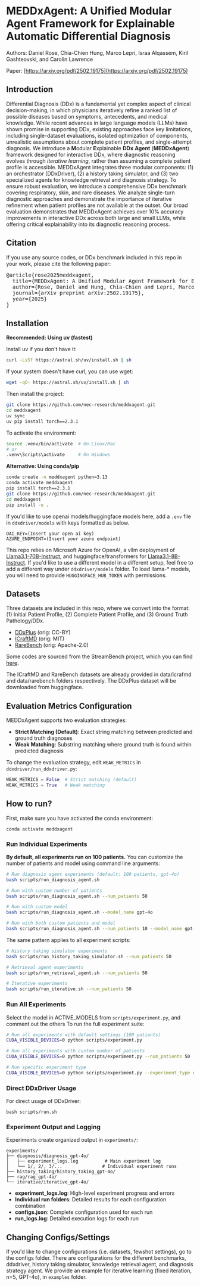 # MEDDxAgent: A Unified Modular Agent Framework for Explainable Automatic Differential Diagnosis

Authors: Daniel Rose, Chia-Chien Hung, Marco Lepri, Israa Alqassem, Kiril Gashteovski, and Carolin Lawrence 

Paper: [https://arxiv.org/pdf/2502.19175](https://arxiv.org/pdf/2502.19175)

## Introduction
Differential Diagnosis (DDx) is a fundamental yet complex aspect of clinical decision-making, in which physicians iteratively refine a ranked list of possible diseases based on symptoms, antecedents, and medical knowledge. While recent advances in large language models (LLMs) have shown promise in supporting DDx, existing approaches face key limitations, including single-dataset evaluations, isolated optimization of components, unrealistic assumptions about complete patient profiles, and single-attempt diagnosis. We introduce a **M**odular **E**xplainable **DDx** **Agent** (**MEDDxAgent**) framework designed for interactive DDx, where diagnostic reasoning evolves through *iterative learning*, rather than assuming a complete patient profile is accessible. MEDDxAgent integrates three modular components: (1) an orchestrator (DDxDriver), (2) a history taking simulator, and (3) two specialized agents for knowledge retrieval and diagnosis strategy. To ensure robust evaluation, we introduce a comprehensive DDx benchmark covering respiratory, skin, and rare diseases.  We analyze single-turn diagnostic approaches and demonstrate the importance of iterative refinement when patient profiles are not available at the outset. Our broad evaluation demonstrates that MEDDxAgent achieves over 10% accuracy improvements in interactive DDx across both large and small LLMs, while offering critical explainability into its diagnostic reasoning process.


## Citation
If you use any source codes, or DDx benchmark included in this repo in your work, please cite the following paper:
<pre>
@article{rose2025meddxagent,
  title={MEDDxAgent: A Unified Modular Agent Framework for Explainable Automatic Differential Diagnosis},
  author={Rose, Daniel and Hung, Chia-Chien and Lepri, Marco and Alqassem, Israa and Gashteovski, Kiril and Lawrence, Carolin},
  journal={arXiv preprint arXiv:2502.19175},
  year={2025}
}
</pre>

## Installation

**Recommended: Using uv (fastest)**

Install uv if you don't have it:
```bash
curl -LsSf https://astral.sh/uv/install.sh | sh
```

If your system doesn't have curl, you can use wget:
```bash
wget -qO- https://astral.sh/uv/install.sh | sh
```

Then install the project:
```bash
git clone https://github.com/nec-research/meddxagent.git
cd meddxagent
uv sync
uv pip install torch==2.3.1
```

To activate the environment:
```bash
source .venv/bin/activate  # On Linux/Mac
# or
.venv\Scripts\activate     # On Windows
```

**Alternative: Using conda/pip**
```bash
conda create -n meddxagent python=3.13
conda activate meddxagent
pip install torch==2.3.1
git clone https://github.com/nec-research/meddxagent.git
cd meddxagent
pip install -e .
```

If you'd like to use openai models/huggingface models here, add a `.env` file in `ddxdriver/models` with keys formatted as below.

```
OAI_KEY=(Insert your open ai key)
AZURE_ENDPOINT=(Insert your azure endpoint)
```

This repo relies on Microsoft Azure for OpenAI, a vllm deployment of [Llama3.1-70B-Instruct](https://huggingface.co/meta-llama/Llama-3.1-70B-Instruct), and huggingface/transformers for [Llama3.1-8B-Instruct](https://huggingface.co/meta-llama/Meta-Llama-3.1-8B-Instruct).
If you'd like to use a different model in a different setup, feel free to add a different way under `ddxdriver/models` folder. 
To load llama-* models, you will need to provide `HUGGINGFACE_HUB_TOKEN` with permissions.


## Datasets
Three datasets are included in this repo, where we convert into the format: (1) Initial Patient Profile, (2) Complete Patient Profile, and (3) Ground Truth Pathology/DDx.
- [DDxPlus](https://huggingface.co/datasets/appier-ai-research/StreamBench) (orig: CC-BY)
- [ICraftMD](https://github.com/stellalisy/mediQ/tree/main/data) (orig: MIT)
- [RareBench](https://huggingface.co/datasets/chenxz/RareBench) (orig: Apache-2.0)

Some codes are sourced from the StreamBench project, which you can find [here](https://github.com/stream-bench/stream-bench).

The ICraftMD and RareBench datasets are already provided in data/icrafmd and data/rarebench folders respectively. The DDxPlus dataset will be downloaded from huggingface.

## Evaluation Metrics Configuration

MEDDxAgent supports two evaluation strategies:

- **Strict Matching (Default)**: Exact string matching between predicted and ground truth diagnoses
- **Weak Matching**: Substring matching where ground truth is found within predicted diagnosis

To change the evaluation strategy, edit `WEAK_METRICS` in `ddxdriver/run_ddxdriver.py`:

```python
WEAK_METRICS = False  # Strict matching (default)
WEAK_METRICS = True   # Weak matching
```

## How to run?

First, make sure you have activated the conda environment:
```
conda activate meddxagent
```

### Run Individual Experiments

**By default, all experiments run on 100 patients.** You can customize the number of patients and model using command line arguments:

```bash
# Run diagnosis agent experiments (default: 100 patients, gpt-4o)
bash scripts/run_diagnosis_agent.sh

# Run with custom number of patients
bash scripts/run_diagnosis_agent.sh --num_patients 50

# Run with custom model
bash scripts/run_diagnosis_agent.sh --model_name gpt-4o

# Run with both custom patients and model
bash scripts/run_diagnosis_agent.sh --num_patients 10 --model_name gpt-4o
```

The same pattern applies to all experiment scripts:

```bash
# History taking simulator experiments
bash scripts/run_history_taking_simulator.sh --num_patients 50

# Retrieval agent experiments  
bash scripts/run_retrieval_agent.sh --num_patients 50

# Iterative experiments
bash scripts/run_iterative.sh --num_patients 50
```

### Run All Experiments
Select the model in ACTIVE_MODELS from `scripts/experiment.py`, and comment out the others
To run the full experiment suite:
```bash
# Run all experiments with default settings (100 patients)
CUDA_VISIBLE_DEVICES=0 python scripts/experiment.py

# Run all experiments with custom number of patients
CUDA_VISIBLE_DEVICES=0 python scripts/experiment.py --num_patients 50

# Run specific experiment type
CUDA_VISIBLE_DEVICES=0 python scripts/experiment.py --experiment_type rag --num_patients 50
```

### Direct DDxDriver Usage
For direct usage of DDxDriver:
```
bash scripts/run.sh
```

### Experiment Output and Logging

Experiments create organized output in `experiments/`:

```
experiments/
├── diagnosis/diagnosis_gpt-4o/
│   ├── experiment_logs.log          # Main experiment log
│   └── 1/, 2/, 3/...               # Individual experiment runs
├── history_taking/history_taking_gpt-4o/
├── rag/rag_gpt-4o/
└── iterative/iterative_gpt-4o/
```

- **experiment_logs.log**: High-level experiment progress and errors
- **Individual run folders**: Detailed results for each configuration combination
- **configs.json**: Complete configuration used for each run
- **run_logs.log**: Detailed execution logs for each run

## Changing Configs/Settings
If you'd like to change configurations (i.e. datasets, fewshot settings), go to the configs folder. 
There are configurations for the different benchmarks, ddxdriver, history taking simulator, knowledge retrieval agent, and diagnosis strategy agent.
We provide an example for iterative learning (fixed iteration, n=5, GPT-4o), in `examples` folder.

